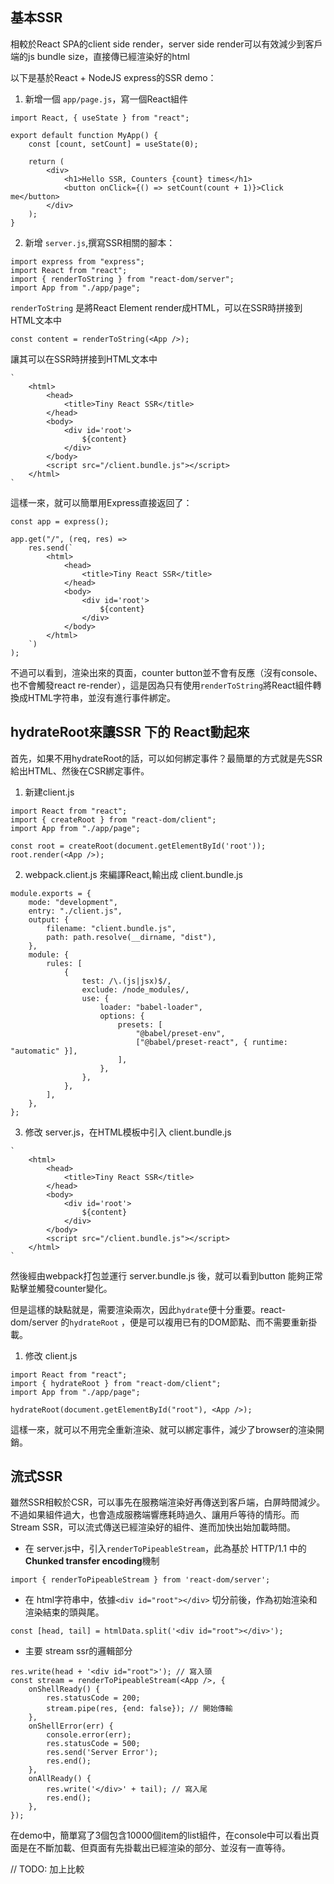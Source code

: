 

## 基本SSR
相較於React SPA的client side render，server side render可以有效減少到客戶端的js  bundle size，直接傳已經渲染好的html

以下是基於React + NodeJS express的SSR demo：

1. 新增一個 `app/page.js`，寫一個React組件
```
import React, { useState } from "react";

export default function MyApp() {
    const [count, setCount] = useState(0);

    return (
        <div>
            <h1>Hello SSR, Counters {count} times</h1>
            <button onClick={() => setCount(count + 1)}>Click me</button>
        </div>
    );
}
```

2. 新增 `server.js`,撰寫SSR相關的腳本：
```
import express from "express";
import React from "react";
import { renderToString } from "react-dom/server";
import App from "./app/page";
```

`renderToString` 是將React Element render成HTML，可以在SSR時拼接到HTML文本中

```
const content = renderToString(<App />);
```

讓其可以在SSR時拼接到HTML文本中
```
`
    <html>
        <head>
            <title>Tiny React SSR</title>
        </head>
        <body>
            <div id='root'>
                ${content}
            </div>
        </body>
        <script src="/client.bundle.js"></script>
    </html>
`
```

這樣一來，就可以簡單用Express直接返回了：
```
const app = express();

app.get("/", (req, res) =>
    res.send(`
        <html>
            <head>
                <title>Tiny React SSR</title>
            </head>
            <body>
                <div id='root'>
                    ${content}
                </div>
            </body>
        </html>
    `)
);
```

不過可以看到，渲染出來的頁面，counter button並不會有反應（沒有console、也不會觸發react re-render），這是因為只有使用`renderToString`將React組件轉換成HTML字符串，並沒有進行事件綁定。


## hydrateRoot來讓SSR 下的 React動起來
首先，如果不用hydrateRoot的話，可以如何綁定事件？最簡單的方式就是先SSR給出HTML、然後在CSR綁定事件。

1. 新建client.js

```
import React from "react";
import { createRoot } from "react-dom/client";
import App from "./app/page";

const root = createRoot(document.getElementById('root'));
root.render(<App />);
```

2. webpack.client.js 來編譯React,輸出成 client.bundle.js
```
module.exports = {
    mode: "development",
    entry: "./client.js",
    output: {
        filename: "client.bundle.js",
        path: path.resolve(__dirname, "dist"),
    },
    module: {
        rules: [
            {
                test: /\.(js|jsx)$/,
                exclude: /node_modules/,
                use: {
                    loader: "babel-loader",
                    options: {
                        presets: [
                            "@babel/preset-env",
                            ["@babel/preset-react", { runtime: "automatic" }],
                        ],
                    },
                },
            },
        ],
    },
};
```

3. 修改 server.js，在HTML模板中引入 client.bundle.js
```
`
    <html>
        <head>
            <title>Tiny React SSR</title>
        </head>
        <body>
            <div id='root'>
                ${content}
            </div>
        </body>
        <script src="/client.bundle.js"></script>
    </html>
`
```

然後經由webpack打包並運行 server.bundle.js 後，就可以看到button 能夠正常點擊並觸發counter變化。

但是這樣的缺點就是，需要渲染兩次，因此`hydrate`便十分重要。react-dom/server 的`hydrateRoot` ，便是可以複用已有的DOM節點、而不需要重新掛載。

1. 修改 client.js
```
import React from "react";
import { hydrateRoot } from "react-dom/client";
import App from "./app/page";

hydrateRoot(document.getElementById("root"), <App />);
```

這樣一來，就可以不用完全重新渲染、就可以綁定事件，減少了browser的渲染開銷。

## 流式SSR
雖然SSR相較於CSR，可以事先在服務端渲染好再傳送到客戶端，白屏時間減少。不過如果組件過大，也會造成服務端響應耗時過久、讓用戶等待的情形。而 Stream SSR，可以流式傳送已經渲染好的組件、進而加快出始加載時間。

- 在 server.js中，引入`renderToPipeableStream`，此為基於 HTTP/1.1 中的**Chunked transfer encoding**機制
```
import { renderToPipeableStream } from 'react-dom/server';
```

- 在 html字符串中，依據`<div id="root"></div>` 切分前後，作為初始渲染和渲染結束的頭與尾。

```
const [head, tail] = htmlData.split('<div id="root"></div>');
```

- 主要 stream ssr的邏輯部分
```
res.write(head + '<div id="root">'); // 寫入頭
const stream = renderToPipeableStream(<App />, {
    onShellReady() {
        res.statusCode = 200;
        stream.pipe(res, {end: false}); // 開始傳輸
    },
    onShellError(err) {
        console.error(err);
        res.statusCode = 500;
        res.send('Server Error');
        res.end();
    },
    onAllReady() {
        res.write('</div>' + tail); // 寫入尾
        res.end();
    },
});
```

在demo中，簡單寫了3個包含10000個item的list組件，在console中可以看出頁面是在不斷加載、但頁面有先掛載出已經渲染的部分、並沒有一直等待。

// TODO: 加上比較